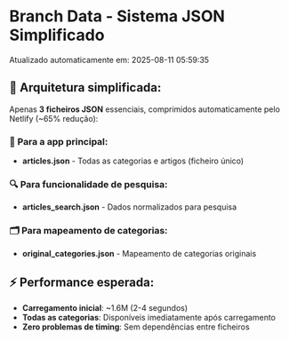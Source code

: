# Branch Data - Sistema JSON Simplificado
Atualizado automaticamente em: 2025-08-11 05:59:35

## 🎯 Arquitetura simplificada:
Apenas **3 ficheiros JSON** essenciais, comprimidos automaticamente pelo Netlify (~65% redução):

### 📱 Para a app principal:
- **articles.json** - Todas as categorias e artigos (ficheiro único)

### 🔍 Para funcionalidade de pesquisa:
- **articles_search.json** - Dados normalizados para pesquisa

### 🗂️ Para mapeamento de categorias:
- **original_categories.json** - Mapeamento de categorias originais

## ⚡ Performance esperada:
- **Carregamento inicial**: ~1.6M (2-4 segundos)
- **Todas as categorias**: Disponíveis imediatamente após carregamento
- **Zero problemas de timing**: Sem dependências entre ficheiros
